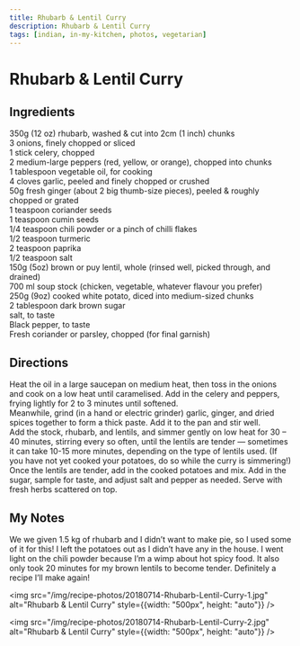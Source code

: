 ```yaml
---
title: Rhubarb & Lentil Curry
description: Rhubarb & Lentil Curry
tags: [indian, in-my-kitchen, photos, vegetarian]
---
```


# Rhubarb & Lentil Curry

## Ingredients
350g (12 oz) rhubarb, washed & cut into 2cm (1 inch) chunks  
3 onions, finely chopped or sliced  
1 stick celery, chopped  
2 medium-large peppers (red, yellow, or orange), chopped into chunks  
1 tablespoon vegetable oil, for cooking  
4 cloves garlic, peeled and finely chopped or crushed  
50g fresh ginger (about 2 big thumb-size pieces), peeled & roughly chopped or grated  
1 teaspoon coriander seeds  
1 teaspoon cumin seeds  
1/4 teaspoon chili powder or a pinch of chilli flakes  
1/2 teaspoon turmeric  
2 teaspoon paprika  
1/2 teaspoon salt  
150g (5oz) brown or puy lentil, whole (rinsed well, picked through, and drained)  
700 ml soup stock (chicken, vegetable, whatever flavour you prefer)  
250g (9oz) cooked white potato, diced into medium-sized chunks  
2 tablespoon dark brown sugar  
salt, to taste  
Black pepper, to taste  
Fresh coriander or parsley, chopped (for final garnish)

## Directions
Heat the oil in a large saucepan on medium heat, then toss in the onions and cook on a low heat until caramelised. Add in the celery and peppers, frying lightly for 2 to 3 minutes until softened.  
Meanwhile, grind (in a hand or electric grinder) garlic, ginger, and dried spices together to form a thick paste. Add it to the pan and stir well.  
Add the stock, rhubarb, and lentils, and simmer gently on low heat for 30 – 40 minutes, stirring every so often, until the lentils are tender — sometimes it can take 10-15 more minutes, depending on the type of lentils used. (If you have not yet cooked your potatoes, do so while the curry is simmering!)  
Once the lentils are tender, add in the cooked potatoes and mix. Add in the sugar, sample for taste, and adjust salt and pepper as needed. Serve with fresh herbs scattered on top.

## My Notes
We we given 1.5 kg of rhubarb and I didn’t want to make pie, so I used some of it for this! I left the potatoes out as I didn’t have any in the house. I went light on the chili powder because I’m a wimp about hot spicy food. It also only took 20 minutes for my brown lentils to become tender. Definitely a recipe I’ll make again!

<img src="/img/recipe-photos/20180714-Rhubarb-Lentil-Curry-1.jpg" alt="Rhubarb & Lentil Curry" style={{width: "500px", height: "auto"}} />

<img src="/img/recipe-photos/20180714-Rhubarb-Lentil-Curry-2.jpg" alt="Rhubarb & Lentil Curry" style={{width: "500px", height: "auto"}} />